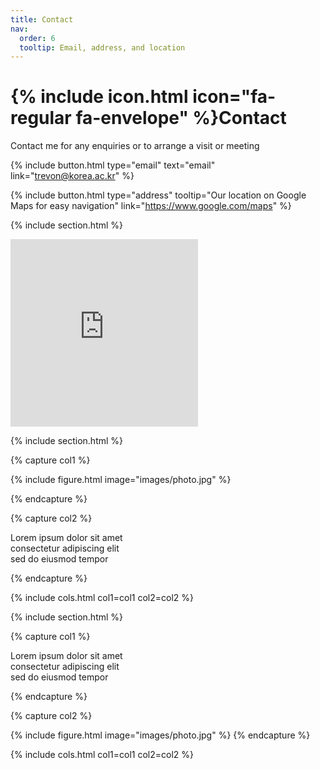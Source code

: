 ```yaml
---
title: Contact
nav:
  order: 6
  tooltip: Email, address, and location
---
```


# {% include icon.html icon="fa-regular fa-envelope" %}Contact

Contact me for any enquiries or to arrange a visit or meeting

{%
  include button.html
  type="email"
  text="email"
  link="trevon@korea.ac.kr"
%}

{%
  include button.html
  type="address"
  tooltip="Our location on Google Maps for easy navigation"
  link="https://www.google.com/maps"
%}

{% include section.html %}

<div class="google-maps">
<iframe src="https://www.google.com/maps/embed?pb=!1m18!1m12!1m3!1d1142.8376185475045!2d127.28316851961112!3d36.609618489047485!2m3!1f0!2f0!3f0!3m2!1i1024!2i768!4f13.1!3m3!1m2!1s0x357ad3cd1583e639%3A0xcf1204333d744171!2sKorea%20University%20Sejong%20Campus%20Accelerator%20ICT%20Convergence%20Hall!5e0!3m2!1sen!2skr!4v1724466522320!5m2!1sen!2skr" width="300" height="300" style="border:0;" allowfullscreen="" loading="lazy" referrerpolicy="no-referrer-when-downgrade"></iframe>
</div>

{% include section.html %}

{% capture col1 %}

{%
  include figure.html
  image="images/photo.jpg"
%}

{% endcapture %}

{% capture col2 %}

Lorem ipsum dolor sit amet  
consectetur adipiscing elit  
sed do eiusmod tempor

{% endcapture %}

{% include cols.html col1=col1 col2=col2 %}

{% include section.html %}

{% capture col1 %}

Lorem ipsum dolor sit amet  
consectetur adipiscing elit  
sed do eiusmod tempor

{% endcapture %}

{% capture col2 %}


{%
  include figure.html
  image="images/photo.jpg"
%}
{% endcapture %}

{% include cols.html col1=col1 col2=col2 %}
